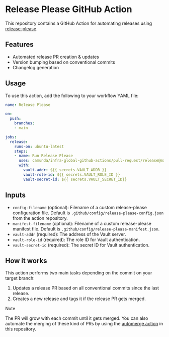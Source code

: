 # Release Please GitHub Action

This repository contains a GitHub Action for automating releases using [release-please](https://github.com/googleapis/release-please).

## Features

- Automated release PR creation & updates
- Version bumping based on conventional commits
- Changelog generation

## Usage

To use this action, add the following to your workflow YAML file:

```yaml
name: Release Please

on:
  push:
    branches:
    - main

jobs:
  release:
    runs-on: ubuntu-latest
    steps:
    - name: Run Release Please
      uses: camunda/infra-global-github-actions/pull-request/release@main
      with:
        vault-addr: ${{ secrets.VAULT_ADDR }}
        vault-role-id: ${{ secrets.VAULT_ROLE_ID }}
        vault-secret-id: ${{ secrets.VAULT_SECRET_ID}}

```

## Inputs
* `config-filename` (optional): Filename of a custom release-please configuration file. Default is `.github/config/release-please-config.json` from the action repository.
* `manifest-filename` (optional): Filename of a custom release-please manifest file. Default is `.github/config/release-please-manifest.json`.
* `vault-addr` (required): The address of the Vault server.
* `vault-role-id` (required): The role ID for Vault authentication.
* `vault-secret-id` (required): The secret ID for Vault authentication.

## How it works

This action performs two main tasks depending on the commit on your target branch:

1. Updates a release PR based on all conventional commits since the last release.
2. Creates a new release and tags it if the release PR gets merged.

> [!NOTE]
> The PR will grow with each commit until it gets merged.
> You can also automate the merging of these kind of PRs by using the [automerge action](../automerge/README.md) in this repository.

